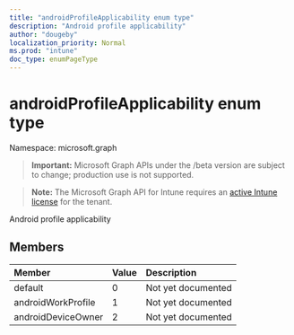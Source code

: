 ```yaml
---
title: "androidProfileApplicability enum type"
description: "Android profile applicability"
author: "dougeby"
localization_priority: Normal
ms.prod: "intune"
doc_type: enumPageType
---
```


# androidProfileApplicability enum type

Namespace: microsoft.graph

> **Important:** Microsoft Graph APIs under the /beta version are subject to change; production use is not supported.

> **Note:** The Microsoft Graph API for Intune requires an [active Intune license](https://go.microsoft.com/fwlink/?linkid=839381) for the tenant.

Android profile applicability

## Members
|Member|Value|Description|
|:---|:---|:---|
|default|0|Not yet documented|
|androidWorkProfile|1|Not yet documented|
|androidDeviceOwner|2|Not yet documented|





